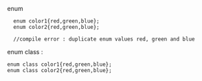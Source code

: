 enum 

      enum color1{red,green,blue};
      enum color2{red,green,blue};
      
      //compile error : duplicate enum values red, green and blue 
    
    
enum class : 
    
    enum class color1{red,green,blue};
    enum class color2{red,green,blue};
    
    
    
